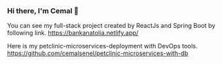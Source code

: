 ### Hi there, I'm Cemal 👋

You can see my full-stack project created by ReactJs and Spring Boot by following link.
https://bankanatolia.netlify.app/

Here is my petclinic-microservices-deployment with DevOps tools. 
https://github.com/cemalsenel/petclinic-microservices-with-db

<!--
**cemalsenel/cemalsenel** is a ✨ _special_ ✨ repository because its `README.md` (this file) appears on your GitHub profile.

Here are some ideas to get you started:

- 🔭 I’m currently working on ...
- 🌱 I’m currently learning ...
- 👯 I’m looking to collaborate on ...
- 🤔 I’m looking for help with ...
- 💬 Ask me about ...
- 📫 How to reach me: ...
- 😄 Pronouns: ...
- ⚡ Fun fact: ...
-->
